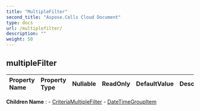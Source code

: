 ```yaml
---
title: "MultipleFilter"
second_title: "Aspose.Cells Cloud Document"
type: docs
url: /multiplefilter/
description: ""
weight: 50
---
```


## **multipleFilter**

 

| Property Name | Property Type | Nullable |  ReadOnly | DefaultValue | Description | 
| :- | :- | :- |:- |  :- | :- |

**Children Name** : 
	-  [CriteriaMultipleFilter](criteriamultiplefilter) 
	-  [DateTimeGroupItem](datetimegroupitem) 
